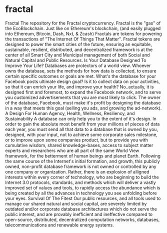 # fractal
Fractal  The repository for the Fractal cryptocurrency. Fractal is the "gas" of the EcoBlockchain. Just like on Ethereum's blockchain, (and easily plugged into Ethereum, Bitcoin, Dash, Nxt, &amp; Zcash) Fractals are tokens for powering the transactions of "The Internet Of Things That Matter". Fractal tokens are designed to power the smart cities of the future, ensuring an equitable, sustainable, resilient, distributed, and decentralized framework is at the center of all Smart City and Municipal management of both Social and Natural Capital and Public Resources.  Is Your Database Designed To Improve Your Life? Databases are protectors of a world view. Whoever owns the database, sets the methods for how data is collected, to ensure certain specific outcomes or goals are met. What's the database for your Facebook posts ultimate design goal? Is it to collect data on your activities, so that it can enrich your life, and improve your health? No..actually, it is designed first and foremost, to expand the Facebook network, and to serve you customized advertisements that you are most likely to click. The owner of the database, Facebook, must make it's profit by designing the database in a way that meets this goal (selling you ads, and growing the ad-network).  A Design For Human Agency, Health, Wellness, Resiliency, and Sustainability  A database can only help you to the extent of it's design. In order to gain the absolute most benefit from your millions of pieces of data each year, you must send all that data to a database that is owned by you, designed, with your input, not to achieve some corporate sales milestone, or to improve upon some companies product, but to provide you with cumulative wisdom, shared knowledge-bases, access to subject matter experts and researchers who are all part of the same World View framework, for the betterment of human beings and planet Earth.  Following the same course of the Internet's initial formation, and growth, this publicly owned, non-profit database framework is not owned or controlled by any one company or organization. Rather, there is an explosion of alligned interests within every corner of technology, who are beginning to build the Internet 3.0 protocols, standards, and methods which will deliver a vastly improved set of values and tools, to rapidly access the abundance which is being created by all the advances in technology you see unfolding before your eyes.  Survival Of The Fitest  Our public resources, and all tools used to manage our shared natural and social capital, are severely limited by outdated and/or corporate database architectures which do not serve the public interest, and are provably inefficient and ineffective compared to open-source, distributed, decentralized computation networks, databases, telecommunications and renewable energy systems.
